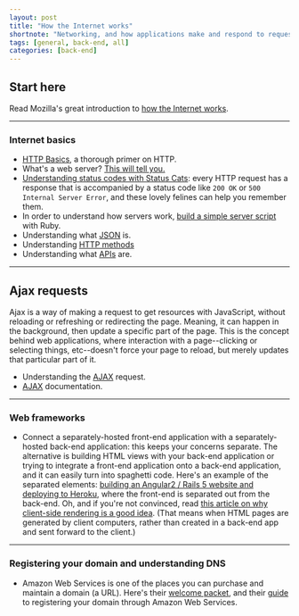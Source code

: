 ```yaml
---
layout: post
title: "How the Internet works"
shortnote: "Networking, and how applications make and respond to requests."
tags: [general, back-end, all]
categories: [back-end]
---
```


## Start here

Read Mozilla's great introduction to [how the Internet works](https://developer.mozilla.org/en-US/docs/Learn/Common_questions/How_does_the_Internet_work).

<hr>

### Internet basics

* [HTTP Basics](http://www3.ntu.edu.sg/home/ehchua/programming/webprogramming/http_basics.html), a thorough primer on HTTP.
* What's a web server? [This will tell you.](https://developer.mozilla.org/en-US/docs/Learn/Common_questions/What_is_a_web_server)
* [Understanding status codes with Status Cats](https://http.cat/): every HTTP request has a response that is accompanied by a status code like `200 OK` or `500 Internal Server Error`, and these lovely felines can help you remember them.
* In order to understand how servers work, [build a simple server script](http://www.blackbytes.info/2016/08/build-your-own-web-server/) with Ruby.
* Understanding what [JSON](https://developer.mozilla.org/en-US/docs/Web/JavaScript/Reference/Global_Objects/JSON) is.
* Understanding [HTTP methods](https://developer.mozilla.org/en-US/docs/Web/HTTP/Methods)
* Understanding what [APIs](https://developer.mozilla.org/en-US/docs/Glossary/API) are.

<hr>

## Ajax requests
Ajax is a way of making a request to get resources with JavaScript, without reloading or refreshing or redirecting the page. Meaning, it can happen in the background, then update a specific part of the page. This is the concept behind web applications, where interaction with a page--clicking or selecting things, etc--doesn't force your page to reload, but merely updates that particular part of it.

* Understanding the [AJAX](https://developer.mozilla.org/en-US/docs/AJAX/Getting_Started) request.
* [AJAX](https://developer.mozilla.org/en-US/docs/AJAX) documentation.

<hr>

### Web frameworks

* Connect a separately-hosted front-end application with a separately-hosted back-end application: this keeps your concerns separate. The alternative is building HTML views with your back-end application or trying to integrate a front-end application onto a back-end application, and it can easily turn into spaghetti code. Here's an example of the separated elements: [building an Angular2 / Rails 5 website and deploying to Heroku](http://angularonrails.wpengine.com/deploy-angular-2rails-5-app-heroku/), where the front-end is separated out from the back-end. Oh, and if you're not convinced, read [this article on why client-side rendering is a good idea](https://medium.freecodecamp.com/rapid-development-via-mock-apis-e559087be066#.ntlx09c0v). (That means when HTML pages are generated by client computers, rather than created in a back-end app and sent forward to the client.)

<hr>

### Registering your domain and understanding DNS

* Amazon Web Services is one of the places you can purchase and maintain a domain (a URL). Here's their [welcome packet](http://docs.aws.amazon.com/Route53/latest/DeveloperGuide/Welcome.html), and their [guide](http://docs.aws.amazon.com/Route53/latest/DeveloperGuide/registrar.html) to registering your domain through Amazon Web Services.
